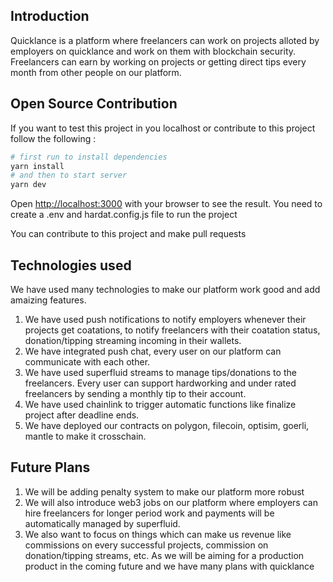 ## Introduction

Quicklance is a platform where freelancers can work on projects alloted by employers on quicklance and work on them with blockchain security.
Freelancers can earn by working on projects or getting direct tips every month from other people on our platform.

## Open Source Contribution

If you want to test this project in you localhost or contribute to this project
follow the following :
```bash
# first run to install dependencies
yarn install
# and then to start server
yarn dev
```
Open [http://localhost:3000](http://localhost:3000) with your browser to see the result.
You need to create a .env and hardat.config.js file to run the project

You can contribute to this project and make pull requests

## Technologies used

We have used many technologies to make our platform work good and add amaizing features.
1) We have used push notifications to notify employers whenever their projects get coatations, to notify freelancers with their coatation status, donation/tipping streaming incoming in their wallets.
2) We have integrated push chat, every user on our platform can communicate with each other.
3) We have used superfluid streams to manage tips/donations to the freelancers. Every user can support hardworking and under rated freelancers by sending a monthly tip to their account.
4) We have used chainlink to trigger automatic functions like finalize project after deadline ends.
5) We have deployed our contracts on polygon, filecoin, optisim, goerli, mantle to make it crosschain.

## Future Plans

1) We will be adding penalty system to make our platform more robust
2) We will also introduce web3 jobs on our platform where employers can hire freelancers for longer period work and payments will be automatically managed by superfluid.
3) We also want to focus on things which can make us revenue like commissions on every successful projects, commission on donation/tipping streams, etc. 
As we will be aiming for a production product in the coming future and we have many plans with quicklance
